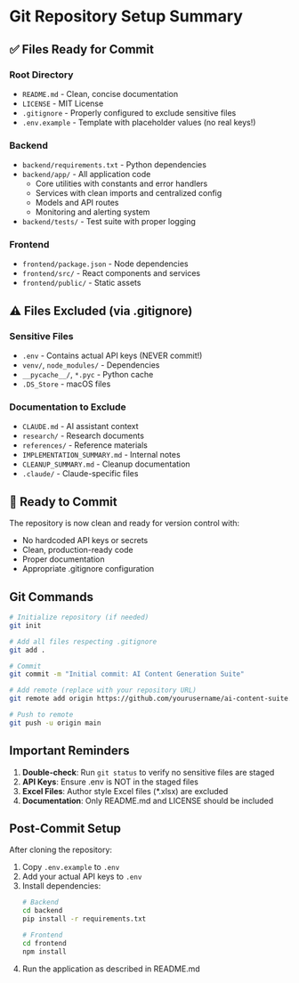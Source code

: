 # Git Repository Setup Summary

## ✅ Files Ready for Commit

### Root Directory
- `README.md` - Clean, concise documentation
- `LICENSE` - MIT License
- `.gitignore` - Properly configured to exclude sensitive files
- `.env.example` - Template with placeholder values (no real keys!)

### Backend
- `backend/requirements.txt` - Python dependencies
- `backend/app/` - All application code
  - Core utilities with constants and error handlers
  - Services with clean imports and centralized config
  - Models and API routes
  - Monitoring and alerting system
- `backend/tests/` - Test suite with proper logging

### Frontend  
- `frontend/package.json` - Node dependencies
- `frontend/src/` - React components and services
- `frontend/public/` - Static assets

## ⚠️ Files Excluded (via .gitignore)

### Sensitive Files
- `.env` - Contains actual API keys (NEVER commit!)
- `venv/`, `node_modules/` - Dependencies
- `__pycache__/`, `*.pyc` - Python cache
- `.DS_Store` - macOS files

### Documentation to Exclude
- `CLAUDE.md` - AI assistant context
- `research/` - Research documents
- `references/` - Reference materials
- `IMPLEMENTATION_SUMMARY.md` - Internal notes
- `CLEANUP_SUMMARY.md` - Cleanup documentation
- `.claude/` - Claude-specific files

## 🚀 Ready to Commit

The repository is now clean and ready for version control with:
- No hardcoded API keys or secrets
- Clean, production-ready code
- Proper documentation
- Appropriate .gitignore configuration

## Git Commands

```bash
# Initialize repository (if needed)
git init

# Add all files respecting .gitignore
git add .

# Commit
git commit -m "Initial commit: AI Content Generation Suite"

# Add remote (replace with your repository URL)
git remote add origin https://github.com/yourusername/ai-content-suite.git

# Push to remote
git push -u origin main
```

## Important Reminders

1. **Double-check**: Run `git status` to verify no sensitive files are staged
2. **API Keys**: Ensure .env is NOT in the staged files
3. **Excel Files**: Author style Excel files (*.xlsx) are excluded
4. **Documentation**: Only README.md and LICENSE should be included

## Post-Commit Setup

After cloning the repository:

1. Copy `.env.example` to `.env`
2. Add your actual API keys to `.env`
3. Install dependencies:
   ```bash
   # Backend
   cd backend
   pip install -r requirements.txt
   
   # Frontend
   cd frontend
   npm install
   ```
4. Run the application as described in README.md